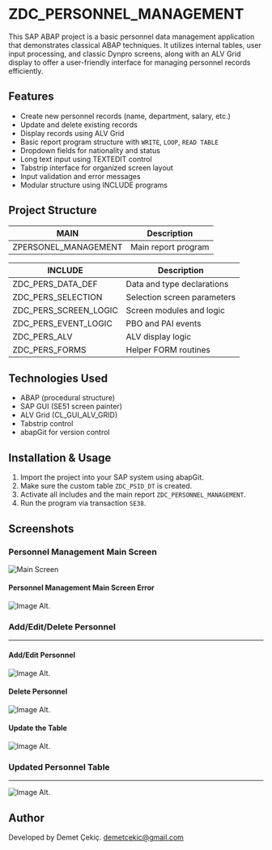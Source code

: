 # ZDC_PERSONNEL_MANAGEMENT

This SAP ABAP project is a basic personnel data management application that demonstrates classical ABAP techniques. It utilizes internal tables, user input processing, and classic Dynpro screens, along with an ALV Grid display to offer a user-friendly interface for managing personnel records efficiently.

## Features

- Create new personnel records (name, department, salary, etc.)
- Update and delete existing records
- Display records using ALV Grid
- Basic report program structure with `WRITE`, `LOOP`, `READ TABLE`
- Dropdown fields for nationality and status
- Long text input using TEXTEDIT control
- Tabstrip interface for organized screen layout
- Input validation and error messages
- Modular structure using INCLUDE programs

## Project Structure

| MAIN                     | Description                            |
|--------------------------|----------------------------------------|
| ZPERSONEL_MANAGEMENT     | Main report program                    |

| INCLUDE                  | Description                            |
|--------------------------|----------------------------------------|
| ZDC_PERS_DATA_DEF        | Data and type declarations             |
| ZDC_PERS_SELECTION       | Selection screen parameters            |
| ZDC_PERS_SCREEN_LOGIC    | Screen modules and logic               |
| ZDC_PERS_EVENT_LOGIC     | PBO and PAI events                     |
| ZDC_PERS_ALV             | ALV display logic                      |
| ZDC_PERS_FORMS           | Helper FORM routines                   |

## Technologies Used

- ABAP (procedural structure)
- SAP GUI (SE51 screen painter)
- ALV Grid (CL_GUI_ALV_GRID)
- Tabstrip control
- abapGit for version control

## Installation & Usage

1. Import the project into your SAP system using abapGit.
2. Make sure the custom table `ZDC_PSID_DT` is created.
3. Activate all includes and the main report `ZDC_PERSONNEL_MANAGEMENT`.
4. Run the program via transaction `SE38`.


## Screenshots

### Personnel Management Main Screen

![Main Screen](https://github.com/DemetCekic/ABAP-Personnel_Management01/blob/main/Main_Screen-01.png?raw=true)


#### Personnel Management Main Screen Error
 ![Image Alt](https://github.com/DemetCekic/ABAP-Personnel_Management01/blob/main/Error1.jpg?raw=true).
 

### Add/Edit/Delete Personnel
---
#### Add/Edit Personnel
![Image Alt](https://github.com/DemetCekic/ABAP-Personnel_Management01/blob/main/Add_Pers.jpg?raw=true).

#### Delete Personnel
![Image Alt](https://github.com/DemetCekic/ABAP-Personnel_Management01/blob/main/Del_Pers.jpg?raw=true).


#### Update the Table 
![Image Alt](https://github.com/DemetCekic/ABAP-Personnel_Management01/blob/main/Updated_Table.jpg?raw=true).


### Updated Personnel Table
---
![Image Alt](https://github.com/DemetCekic/ABAP-Personnel_Management01/blob/main/Pers_Table.jpg?raw=true).


## Author

Developed by Demet Çekiç.
demetcekic@gmail.com 

